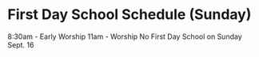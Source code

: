 # First Day School Schedule (Sunday)
8:30am - Early Worship
11am - Worship
No First Day School on Sunday Sept. 16